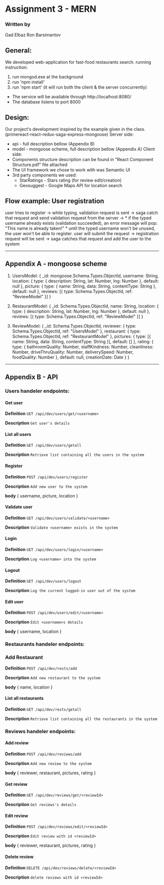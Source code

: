 
# Assignment 3 - MERN

### Written by
Gad Elbaz
Ron Barsimantov


## General:
We developed web-application for fast-food restaurants search.
running instruction:
  1. run mongod.exe at the background
  2. run 'npm install'
  3. run 'npm start' (it will run both the client & the server concurrently)

* The service will be available through http://localhost:8080/
* The database listens to port 8000


## Design:
Our project's development inspired by the example given in the class. (primereact-react-redux-saga-express-mongoose)
Server side:
  * api - full description bellow (Appendix B)
  * model - mongoose scheme, full description bellow (Appendix A)
Client side:
  * Components structure description can be found in "React Component Structure.pdf" file attached
  * The UI framework we chose to work with was Semantic UI
  * 3rd party components we used: 		
    - StarRatings - Stars rating (for review edit/creation)
    - Geosuggest - Google Maps API for location search


## Flow example: User registration
  user tries to register ->
  while typing, validation request is sent ->
  saga catch that request and send validation request from the server ->
    * if the typed username already exists (validation succeeded), an error message will pop: "This name is already taken!" 
    * until the typed username won't be unused, the user won't be able to register.
  user will submit the request ->
  registration request will be sent ->
  saga catches that request and add the user to the system
		  
-------------------------

## Appendix A - mongoose scheme

1. UsersModel:
  {
    _id: mongoose.Schema.Types.ObjectId,
    username: String,
    location: {
      type: { description: String, lat: Number, lng: Number },
      default: null
    },
    picture: {
      type: { name: String, data: String, contentType: String },
      default: null
    },
    reviews: [{ type: Schema.Types.ObjectId, ref: "ReviewModel" }]
  }

2. RestaurantModel:
  {
    _id: Schema.Types.ObjectId,
    name: String,
    location: {
      type: { description: String, lat: Number, lng: Number },
      default: null
    },
    reviews: [{ type: Schema.Types.ObjectId, ref: "ReviewModel" }]
  }

3. ReviewModel:
  {
    _id: Schema.Types.ObjectId,
    reviewer: { type: Schema.Types.ObjectId, ref: "UsersModel" },
    restaurant: { type: Schema.Types.ObjectId, ref: "RestaurantModel" },
    pictures: {
      type: [{ name: String, data: String, contentType: String }],
      default: []
    },
    rating: {
      type: {
        bathroomQuality: Number,
        staffKindness: Number,
        cleanliness: Number,
        driveThruQuality: Number,
        deliverySpeed: Number,
        foodQuality: Number
      },
      default: null,
      creationDate: Date
    }
  }


-------------------------

## Appendix B - API

### Users handeler endpoints:


#### Get user

**Definition**
`GET /api/dev/users/get/<username>`

**Description**
`Get user's details`


#### List all users

**Definition**
`GET /api/dev/users/getall`

**Description**
`Retrieve list containing all the users in the system`


#### Register

**Definition**
`POST /api/dev/users/register`

**Description**
`Add new user to the system`

**body**
{ username, picture, location }


#### Validate user

**Definition**
`GET /api/dev/users/validate/<username>`

**Description**
`Validate <username> exists in the system`


#### Login

**Definition**
`GET /api/dev/users/login/<username>`

**Description**
`Log <username> into the system`


#### Logout

**Definition**
`GET /api/dev/users/logout`

**Description**
`Log the current logged-in user out of the system`


#### Edit user

**Definition**
`POST /api/dev/users/edit/<username>`

**Description**
`Edit <username>s details`

**body**
{ username, location }



### Restaurants handeler endpoints:


### Add Restaurant

**Definition**
`POST /api/dev/rests/add`

**Description**
`Add new restaurant to the system`

**body**
{ name, location }


#### List all restaurants

**Definition**
`GET /api/dev/rests/getall`

**Description**
`Retrieve list containing all the restaurants in the system`



### Reviews handeler endpoints:


#### Add review

**Definition**
`POST /api/dev/reviews/add`

**Description**
`Add new review to the system`

**body**
{ reviewer, restaurant, pictures, rating }


#### Get review

**Definition**
`GET /api/dev/reviews/get/<reviewId>`

**Description**
`Get reviews's details`


#### Edit review

**Definition**
`POST /api/dev/reviews/edit/<reviewId>`

**Description**
`Edit review with id <reviewId>`

**body**
{ reviewer, restaurant, pictures, rating }


#### Delete review

**Definition**
`DELETE /api/dev/reviews/delete/<reviewId>`

**Description**
`delete reviews with id <reviewId>`
